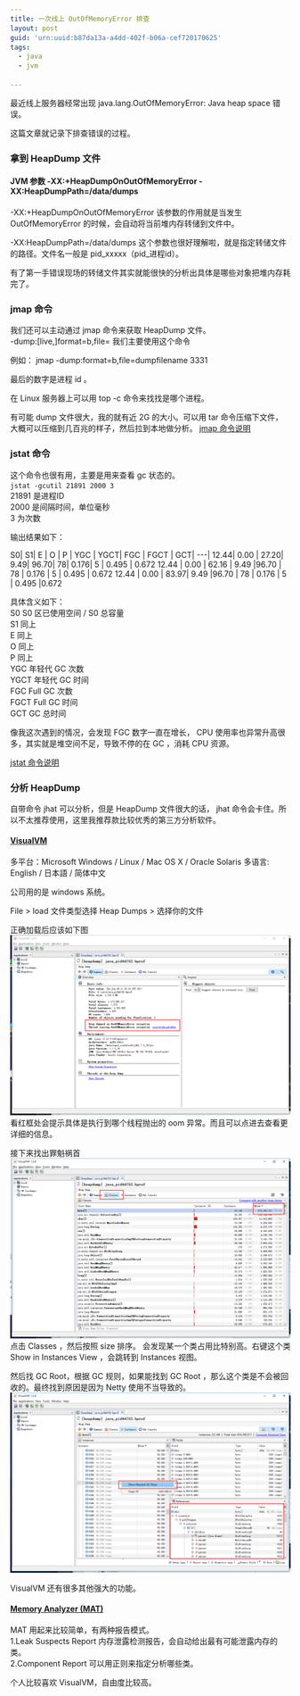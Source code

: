 ```yaml
---
title: 一次线上 OutOfMemoryError 排查
layout: post
guid: 'urn:uuid:b87da13a-a4dd-402f-b06a-cef720170625'
tags:
  - java
  - jvm

---
```


最近线上服务器经常出现 java.lang.OutOfMemoryError: Java heap space 错误。

这篇文章就记录下排查错误的过程。

### 拿到 HeapDump 文件

#### JVM 参数 -XX:+HeapDumpOnOutOfMemoryError -XX:HeapDumpPath=/data/dumps

-XX:+HeapDumpOnOutOfMemoryError 该参数的作用就是当发生 OutOfMemoryError 的时候，会自动将当前堆内存转储到文件中。

-XX:HeapDumpPath=/data/dumps 这个参数也很好理解啦，就是指定转储文件的路径。文件名一般是 pid_xxxxx（pid_进程id）。

有了第一手错误现场的转储文件其实就能很快的分析出具体是哪些对象把堆内存耗完了。

### jmap 命令
我们还可以主动通过 jmap 命令来获取 HeapDump 文件。  
-dump:[live,]format=b,file=<filename> 我们主要使用这个命令

例如： jmap -dump:format=b,file=dumpfilename 3331

最后的数字是进程 id 。

在 Linux 服务器上可以用 top -c 命令来找找是哪个进程。

有可能 dump 文件很大，我的就有近 2G 的大小。可以用 tar 命令压缩下文件，大概可以压缩到几百兆的样子，然后拉到本地做分析。
[jmap 命令说明](http://docs.oracle.com/javase/7/docs/technotes/tools/share/jmap.html)

### jstat 命令
这个命令也很有用，主要是用来查看 gc 状态的。  
`jstat -gcutil 21891 2000 3`  
21891 是进程ID  
2000 是间隔时间，单位毫秒  
3 为次数  

输出结果如下：  

S0|     S1|     E |      O |     P |     YGC |   YGCT|    FGC  |  FGCT |    GCT|
---|
12.44|   0.00 | 27.20|   9.49|  96.70|    78|    0.176|     5   | 0.495 |   0.672
12.44 |  0.00 | 62.16 |  9.49  |96.70   | 78   | 0.176  |   5  |  0.495 |   0.672
12.44 |  0.00 | 83.97|   9.49  |96.70  |  78   | 0.176 |    5   | 0.495    |0.672

具体含义如下：  
S0	S0 区已使用空间 / S0 总容量   
S1	同上  
E	  同上  
O	同上  
P	同上   
YGC	年轻代 GC 次数  
YGCT	年轻代 GC 时间  
FGC	Full GC 次数  
FGCT	Full GC 时间    
GCT	 GC 总时间     

像我这次遇到的情况，会发现 FGC 数字一直在增长， CPU 使用率也异常升高很多，其实就是堆空间不足，导致不停的在 GC ，消耗 CPU 资源。

[jstat 命令说明](http://docs.oracle.com/javase/1.5.0/docs/tooldocs/share/jstat.html)
### 分析 HeapDump
自带命令 jhat 可以分析，但是 HeapDump 文件很大的话， jhat 命令会卡住。所以不太推荐使用，这里我推荐款比较优秀的第三方分析软件。

#### [VisualVM](https://visualvm.github.io/download.html)
多平台：Microsoft Windows / Linux / Mac OS X / Oracle Solaris
多语言: English / 日本語 / 简体中文

公司用的是 windows 系统。  

File > load 文件类型选择 Heap Dumps > 选择你的文件

正确加载后应该如下图
![](/media/images/20170726181954.png)
看红框处会提示具体是执行到哪个线程抛出的 oom 异常。而且可以点进去查看更详细的信息。

接下来找出罪魁祸首
![](/media/images/20170726182225.png)
点击 Classes ，然后按照 size 排序。
会发现某一个类占用比特别高。右键这个类 Show in Instances View ，会跳转到  Instances 视图。

然后找 GC Root，根据 GC 规则，如果能找到 GC Root ，那么这个类是不会被回收的。最终找到原因是因为 Netty 使用不当导致的。
![](/media/images/20170726183616.png)

VisualVM 还有很多其他强大的功能。
#### [Memory Analyzer (MAT)](http://www.eclipse.org/mat/)
MAT 用起来比较简单，有两种报告模式。  
1.Leak Suspects Report 内存泄露检测报告，会自动给出最有可能泄露内存的类。   
2.Component Report 可以用正则来指定分析哪些类。  

个人比较喜欢 VisualVM，自由度比较高。

